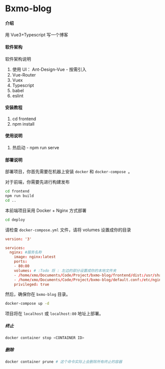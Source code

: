 # Bxmo-blog

#### 介绍
用 Vue3+Typescript 写一个博客

#### 软件架构
软件架构说明

1. 使用 UI： Ant-Design-Vue - 按需引入
2. Vue-Router
3. Vuex
4. Typescript
5. babel
6. eslint


#### 安装教程

1.  cd frontend
2.  npm install

#### 使用说明

1.  热启动 - npm run serve

#### 部署说明

部署项目，你首先需要在机器上安装 `docker` 和 `docker-compose `。

对于前端，你需要先进行构建发布

```bash
cd frontend
npm run build
cd ..
```

本前端项目采用 Docker + Nginx 方式部署

```bash
cd deploy
```

请检查 `docker-compose.yml` 文件，请将 volumes 设置成你的目录

```conf
version: '3'

services:  
  nginx: #服务名称
    image: nginx:latest
    ports:
    - 80:80
    volumes: # :Todo 将 : 左边的部分设置成你的本地文件夹
    - /home/xmo/Documents/Code/Project/bxmo-blog/frontend/dist:/usr/share/nginx/html
    - /home/xmo/Documents/Code/Project/bxmo-blog/default.conf:/etc/nginx/conf.d/default.conf
    privileged: true
```

然后，确保你在 `bxmo-blog` 目录。

```bash
docker-compose up -d
```

项目将在 `localhost` 或 `localhost:80` 地址上部署。

##### 终止

```bash
docker container stop <CONTAINER ID>
```

##### 删除

```bash
docker container prune # 这个命令实际上会删除所有终止的容器
```

